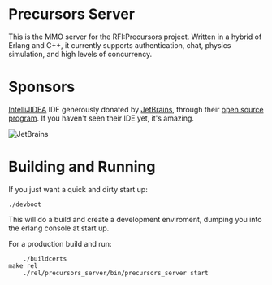 # Precursors Server

This is the MMO server for the RFI:Precursors project. Written in a hybrid
of Erlang and C++, it currently supports authentication, chat, physics
simulation, and high levels of concurrency.

# Sponsors

[IntelliJIDEA](http://www.jetbrains.com/idea/index.html) IDE generously
donated by [JetBrains](http://jetbrains.com/), through their
[open source program](http://www.jetbrains.com/idea/buy/buy.jsp#openSource).
If you haven't seen their IDE yet, it's amazing.

![JetBrains](http://skewedaspect.com/logos/logo_jetbrains_140.png "Jetbrains")

# Building and Running

If you just want a quick and dirty start up:

    ./devboot

This will do a build and create a development enviroment, dumping you into
the erlang console at start up.

For a production build and run:

		./buildcerts
    make rel
		./rel/precursors_server/bin/precursors_server start


